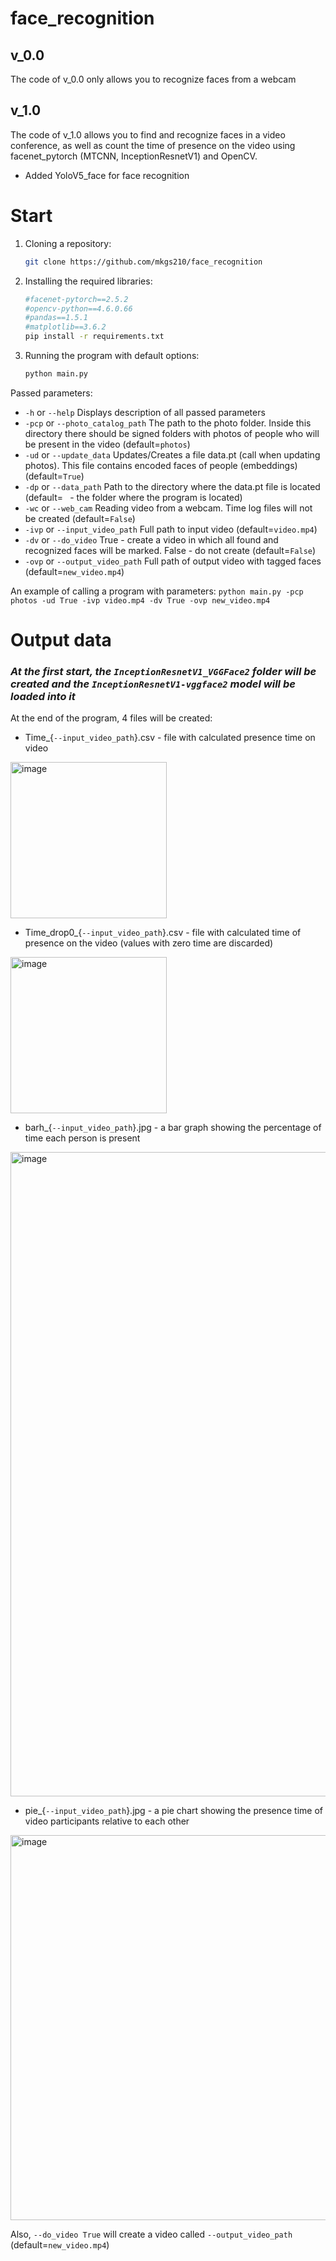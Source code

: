 # face_recognition
## v_0.0 
The code of v_0.0 only allows you to recognize faces from a webcam

## v_1.0
The code of v_1.0 allows you to find and recognize faces in a video conference, as well as count the time of presence on the video using facenet_pytorch (MTCNN, InceptionResnetV1) and OpenCV.
+ Added YoloV5_face for face recognition
# Start

1. Cloning a repository:
    
    ```bash
    git clone https://github.com/mkgs210/face_recognition
 
1. Installing the required libraries:

    ```bash
    #facenet-pytorch==2.5.2
    #opencv-python==4.6.0.66
    #pandas==1.5.1
    #matplotlib==3.6.2
    pip install -r requirements.txt

1. Running the program with default options:

    ```bash
    python main.py

Passed parameters:

  * `-h` or `--help` Displays description of all passed parameters
  * `-pcp` or `--photo_catalog_path` The path to the photo folder. Inside this directory there should be signed folders with photos of people who will be present in the video (default=`photos`)
  * `-ud` or `--update_data` Updates/Creates a file data.pt (call when updating photos). This file contains encoded faces of people (embeddings)(default=`True`)
  * `-dp` or `--data_path` Path to the directory where the data.pt file is located (default=` ` - the folder where the program is located)
  * `-wc` or `--web_cam` Reading video from a webcam. Time log files will not be created (default=`False`)
  * `-ivp` or `--input_video_path` Full path to input video (default=`video.mp4`)
  * `-dv` or `--do_video` True - create a video in which all found and recognized faces will be marked. False - do not create (default=`False`)
  * `-ovp` or `--output_video_path` Full path of output video with tagged faces (default=`new_video.mp4`)

An example of calling a program with parameters: `python main.py -pcp photos -ud True -ivp video.mp4 -dv True -ovp new_video.mp4`


# Output data

### *At the first start, the `InceptionResnetV1_VGGFace2` folder will be created and the `InceptionResnetV1-vggface2` model will be loaded into it*

At the end of the program, 4 files will be created:
  * Time_{`--input_video_path`}.csv - file with calculated presence time on video
  <img width="250" alt="image" src="https://user-images.githubusercontent.com/78417431/219395573-36cabff4-cf1d-4e60-a235-b93d366f95ee.png">

  * Time_drop0_{`--input_video_path`}.csv - file with calculated time of presence on the video (values with zero time are discarded)
  <img width="250" alt="image" src="https://user-images.githubusercontent.com/78417431/219395965-8048e19a-c169-43d3-8bac-61687b8d2950.png">

  * barh_{`--input_video_path`}.jpg - a bar graph showing the percentage of time each person is present
  <img width="1031" alt="image" src="https://user-images.githubusercontent.com/78417431/219396714-46e727a8-73d3-4308-b7ec-938b31cf7379.png">

  * pie_{`--input_video_path`}.jpg - a pie chart showing the presence time of video participants relative to each other
  <img width="616" alt="image" src="https://user-images.githubusercontent.com/78417431/219397109-4f44d869-6e2c-40a0-86c6-8d57a02248f3.png">

Also, `--do_video True` will create a video called `--output_video_path` (default=`new_video.mp4`)
